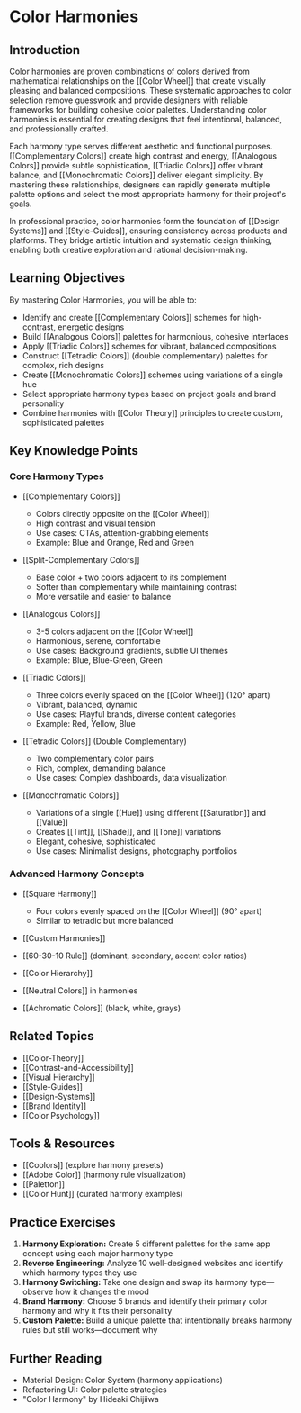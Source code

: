 # Color Harmonies

## Introduction

Color harmonies are proven combinations of colors derived from mathematical relationships on the [[Color Wheel]] that create visually pleasing and balanced compositions. These systematic approaches to color selection remove guesswork and provide designers with reliable frameworks for building cohesive color palettes. Understanding color harmonies is essential for creating designs that feel intentional, balanced, and professionally crafted.

Each harmony type serves different aesthetic and functional purposes. [[Complementary Colors]] create high contrast and energy, [[Analogous Colors]] provide subtle sophistication, [[Triadic Colors]] offer vibrant balance, and [[Monochromatic Colors]] deliver elegant simplicity. By mastering these relationships, designers can rapidly generate multiple palette options and select the most appropriate harmony for their project's goals.

In professional practice, color harmonies form the foundation of [[Design Systems]] and [[Style-Guides]], ensuring consistency across products and platforms. They bridge artistic intuition and systematic design thinking, enabling both creative exploration and rational decision-making.

## Learning Objectives

By mastering Color Harmonies, you will be able to:

- Identify and create [[Complementary Colors]] schemes for high-contrast, energetic designs
- Build [[Analogous Colors]] palettes for harmonious, cohesive interfaces
- Apply [[Triadic Colors]] schemes for vibrant, balanced compositions
- Construct [[Tetradic Colors]] (double complementary) palettes for complex, rich designs
- Create [[Monochromatic Colors]] schemes using variations of a single hue
- Select appropriate harmony types based on project goals and brand personality
- Combine harmonies with [[Color Theory]] principles to create custom, sophisticated palettes

## Key Knowledge Points

### Core Harmony Types

- [[Complementary Colors]]

  - Colors directly opposite on the [[Color Wheel]]
  - High contrast and visual tension
  - Use cases: CTAs, attention-grabbing elements
  - Example: Blue and Orange, Red and Green

- [[Split-Complementary Colors]]

  - Base color + two colors adjacent to its complement
  - Softer than complementary while maintaining contrast
  - More versatile and easier to balance

- [[Analogous Colors]]

  - 3-5 colors adjacent on the [[Color Wheel]]
  - Harmonious, serene, comfortable
  - Use cases: Background gradients, subtle UI themes
  - Example: Blue, Blue-Green, Green

- [[Triadic Colors]]

  - Three colors evenly spaced on the [[Color Wheel]] (120° apart)
  - Vibrant, balanced, dynamic
  - Use cases: Playful brands, diverse content categories
  - Example: Red, Yellow, Blue

- [[Tetradic Colors]] (Double Complementary)

  - Two complementary color pairs
  - Rich, complex, demanding balance
  - Use cases: Complex dashboards, data visualization

- [[Monochromatic Colors]]
  - Variations of a single [[Hue]] using different [[Saturation]] and [[Value]]
  - Creates [[Tint]], [[Shade]], and [[Tone]] variations
  - Elegant, cohesive, sophisticated
  - Use cases: Minimalist designs, photography portfolios

### Advanced Harmony Concepts

- [[Square Harmony]]

  - Four colors evenly spaced on the [[Color Wheel]] (90° apart)
  - Similar to tetradic but more balanced

- [[Custom Harmonies]]
- [[60-30-10 Rule]] (dominant, secondary, accent color ratios)
- [[Color Hierarchy]]
- [[Neutral Colors]] in harmonies
- [[Achromatic Colors]] (black, white, grays)

## Related Topics

- [[Color-Theory]]
- [[Contrast-and-Accessibility]]
- [[Visual Hierarchy]]
- [[Style-Guides]]
- [[Design-Systems]]
- [[Brand Identity]]
- [[Color Psychology]]

## Tools & Resources

- [[Coolors]] (explore harmony presets)
- [[Adobe Color]] (harmony rule visualization)
- [[Paletton]]
- [[Color Hunt]] (curated harmony examples)

## Practice Exercises

1. **Harmony Exploration:** Create 5 different palettes for the same app concept using each major harmony type
2. **Reverse Engineering:** Analyze 10 well-designed websites and identify which harmony types they use
3. **Harmony Switching:** Take one design and swap its harmony type—observe how it changes the mood
4. **Brand Harmony:** Choose 5 brands and identify their primary color harmony and why it fits their personality
5. **Custom Palette:** Build a unique palette that intentionally breaks harmony rules but still works—document why

## Further Reading

- Material Design: Color System (harmony applications)
- Refactoring UI: Color palette strategies
- "Color Harmony" by Hideaki Chijiiwa

